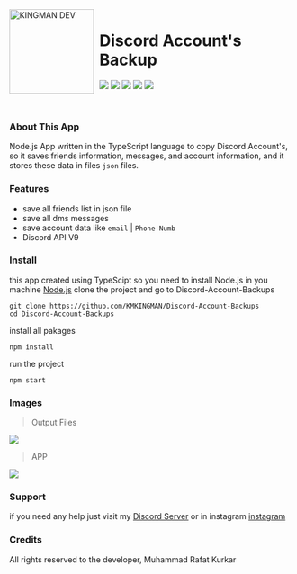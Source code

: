 <img width="150" height="150" align="left" style="float: left; margin: 0 10px 0 0;" alt="KINGMAN DEV" src="https://i.top4top.io/p_1965sxw291.png">  

# Discord Account's Backup 

![](https://img.shields.io/github/stars/kmkingman/Discord-Account-Backups.svg) ![](https://img.shields.io/github/forks/kmkingman/Discord-Account-Backups.svg) ![](https://img.shields.io/github/tag/kmkingman/Discord-Account-Backups.svg) ![](https://img.shields.io/github/release/kmkingman/Discord-Account-Backups.svg) ![](https://img.shields.io/github/issues/kmkingman/Discord-Account-Backups.svg) 

<br>

### About This App
Node.js App written in the TypeScript language to copy Discord Account's, so it saves friends information, messages, and account information, and it stores these data in files `json` files.

### Features

- save all friends list in json file
- save all dms messages 
- save account data like `email` | `Phone Numb`
- Discord API V9

### Install

this app created using TypeScipt so you need to install Node.js in you machine [Node.js](https://nodejs.org/en/download/)
clone the project and go to Discord-Account-Backups
```shell
git clone https://github.com/KMKINGMAN/Discord-Account-Backups
cd Discord-Account-Backups
```
install all pakages
```shell
npm install
```
run the project
```shell
npm start
```

### Images

> Output Files

![](https://media.discordapp.net/attachments/892734013993787394/1013690155950948352/unknown.png)
> APP

![](https://media.discordapp.net/attachments/892734013993787394/1013690647032631349/unknown.png)

### Support
if you need any help just visit my [Discord Server](https://discord.gg/kmcodes)
or in instagram [instagram](https://instagram.com/km.kingman/)

### Credits
All rights reserved to the developer, Muhammad Rafat Kurkar